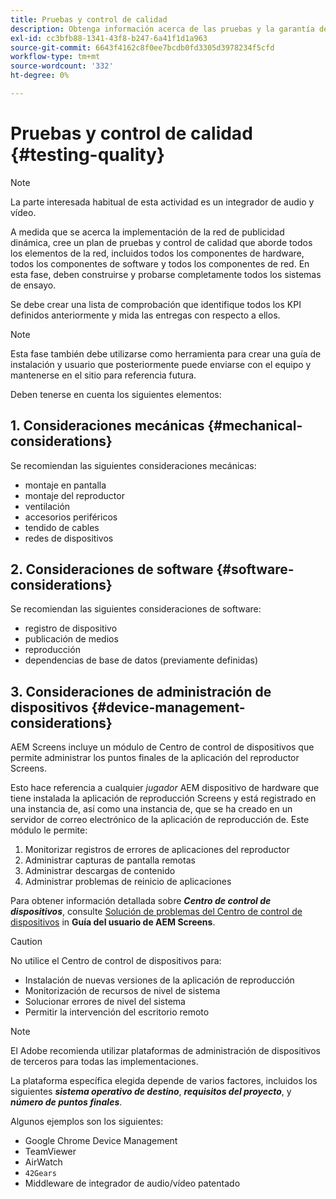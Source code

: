 ```yaml
---
title: Pruebas y control de calidad
description: Obtenga información acerca de las pruebas y la garantía de calidad para AEM Screens en la Guía de prácticas recomendadas.
exl-id: cc3bfb88-1341-43f8-b247-6a41f1d1a963
source-git-commit: 6643f4162c8f0ee7bcdb0fd3305d3978234f5cfd
workflow-type: tm+mt
source-wordcount: '332'
ht-degree: 0%

---
```


# Pruebas y control de calidad {#testing-quality}

>[!NOTE]
>La parte interesada habitual de esta actividad es un integrador de audio y vídeo.

A medida que se acerca la implementación de la red de publicidad dinámica, cree un plan de pruebas y control de calidad que aborde todos los elementos de la red, incluidos todos los componentes de hardware, todos los componentes de software y todos los componentes de red.
En esta fase, deben construirse y probarse completamente todos los sistemas de ensayo.

Se debe crear una lista de comprobación que identifique todos los KPI definidos anteriormente y mida las entregas con respecto a ellos.

>[!NOTE]
>
>Esta fase también debe utilizarse como herramienta para crear una guía de instalación y usuario que posteriormente puede enviarse con el equipo y mantenerse en el sitio para referencia futura.

Deben tenerse en cuenta los siguientes elementos:

## 1. Consideraciones mecánicas {#mechanical-considerations}

Se recomiendan las siguientes consideraciones mecánicas:

* montaje en pantalla
* montaje del reproductor
* ventilación
* accesorios periféricos
* tendido de cables
* redes de dispositivos

## 2. Consideraciones de software {#software-considerations}

Se recomiendan las siguientes consideraciones de software:

* registro de dispositivo
* publicación de medios
* reproducción
* dependencias de base de datos (previamente definidas)


## 3. Consideraciones de administración de dispositivos {#device-management-considerations}

AEM Screens incluye un módulo de Centro de control de dispositivos que permite administrar los puntos finales de la aplicación del reproductor Screens.

Esto hace referencia a cualquier *jugador* AEM dispositivo de hardware que tiene instalada la aplicación de reproducción Screens y está registrado en una instancia de, así como una instancia de, que se ha creado en un servidor de correo electrónico de la aplicación de reproducción de.
Este módulo le permite:

1. Monitorizar registros de errores de aplicaciones del reproductor
1. Administrar capturas de pantalla remotas
1. Administrar descargas de contenido
1. Administrar problemas de reinicio de aplicaciones

Para obtener información detallada sobre ***Centro de control de dispositivos***, consulte [Solución de problemas del Centro de control de dispositivos](https://experienceleague.adobe.com/en/docs/experience-manager-screens/user-guide/troubleshooting/monitoring-screens) in **Guía del usuario de AEM Screens**.

>[!CAUTION]
>
>No utilice el Centro de control de dispositivos para:
>
>* Instalación de nuevas versiones de la aplicación de reproducción
>* Monitorización de recursos de nivel de sistema
>* Solucionar errores de nivel del sistema
>* Permitir la intervención del escritorio remoto


>[!NOTE]
>
> El Adobe recomienda utilizar plataformas de administración de dispositivos de terceros para todas las implementaciones.

La plataforma específica elegida depende de varios factores, incluidos los siguientes ***sistema operativo de destino***, ***requisitos del proyecto***, y ***número de puntos finales***.

Algunos ejemplos son los siguientes:

* Google Chrome Device Management
* TeamViewer
* AirWatch
* `42Gears`
* Middleware de integrador de audio/vídeo patentado
